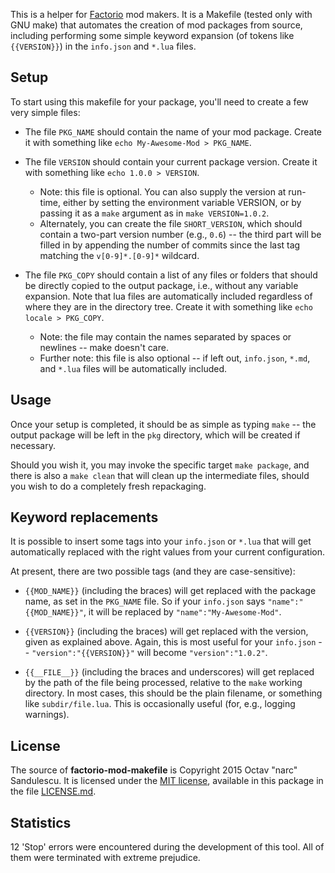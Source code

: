 This is a helper for [Factorio](http://www.factorio.com/) mod makers.
It is a Makefile (tested only with GNU make) that automates the creation of mod
packages from source, including performing some simple keyword expansion (of
tokens like `{{VERSION}}`) in the `info.json` and `*.lua` files.


## Setup ##

To start using this makefile for your package, you'll need to create a few very
simple files:

- The file `PKG_NAME` should contain the name of your mod package. Create it
with something like `echo My-Awesome-Mod > PKG_NAME`.

- The file `VERSION` should contain your current package version. Create it
with something like `echo 1.0.0 > VERSION`.
    - Note: this file is optional. You can also supply the version at run-time,
    either by setting the environment variable VERSION, or by passing it as a
    `make` argument as in `make VERSION=1.0.2`.
    - Alternately, you can create the file `SHORT_VERSION`, which should
    contain a two-part version number (e.g., `0.6`) -- the third part will be
    filled in by appending the number of commits since the last tag matching
    the `v[0-9]*.[0-9]*` wildcard.

- The file `PKG_COPY` should contain a list of any files or folders that should
be directly copied to the output package, i.e., without any variable expansion.
Note that lua files are automatically included regardless of where they are in
the directory tree. Create it with something like `echo locale > PKG_COPY`.
    - Note: the file may contain the names separated by spaces or newlines --
    make doesn't care.
    - Further note: this file is also optional -- if left out, `info.json`,
    `*.md`, and `*.lua` files will be automatically included.


## Usage ##

Once your setup is completed, it should be as simple as typing `make` -- the
output package will be left in the `pkg` directory, which will be created if
necessary.

Should you wish it, you may invoke the specific target `make package`, and
there is also a `make clean` that will clean up the intermediate files, should
you wish to do a completely fresh repackaging.


## Keyword replacements ##

It is possible to insert some tags into your `info.json` or `*.lua` that will
get automatically replaced with the right values from your current
configuration.

At present, there are two possible tags (and they are case-sensitive):

- `{{MOD_NAME}}` (including the braces) will get replaced with the package
name, as set in the `PKG_NAME` file. So if your `info.json` says
`"name":"{{MOD_NAME}}"`, it will be replaced by `"name":"My-Awesome-Mod"`.

- `{{VERSION}}` (including the braces) will get replaced with the version,
given as explained above. Again, this is most useful for your `info.json`
-- `"version":"{{VERSION}}"` will become `"version":"1.0.2"`.

- `{{__FILE__}}` (including the braces and underscores) will get replaced by
the path of the file being processed, relative to the `make` working directory.
In most cases, this should be the plain filename, or something like
`subdir/file.lua`. This is occasionally useful (for, e.g., logging warnings).


## License ##

The source of **factorio-mod-makefile** is Copyright 2015 Octav "narc"
Sandulescu. It is licensed under the [MIT license][mit], available in this
package in the file [LICENSE.md](LICENSE.md).

[mit]: http://opensource.org/licenses/mit-license.html


## Statistics ##

12 'Stop' errors were encountered during the development of this tool. All of
them were terminated with extreme prejudice.
